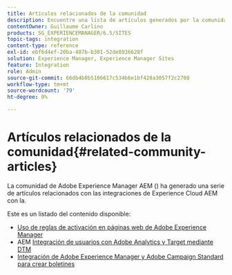 ```yaml
---
title: Artículos relacionados de la comunidad
description: Encuentre una lista de artículos generados por la comunidad acerca de las integraciones de Experience Cloud con Adobe Experience Manager.
contentOwner: Guillaume Carlino
products: SG_EXPERIENCEMANAGER/6.5/SITES
topic-tags: integration
content-type: reference
exl-id: ebf6d4ef-20ba-487b-b301-52de8936628f
solution: Experience Manager, Experience Manager Sites
feature: Integration
role: Admin
source-git-commit: 66db4b0b5106617c534b6e1bf428a3057f2c2708
workflow-type: tm+mt
source-wordcount: '79'
ht-degree: 0%

---
```


# Artículos relacionados de la comunidad{#related-community-articles}

La comunidad de Adobe Experience Manager AEM () ha generado una serie de artículos relacionados con las integraciones de Experience Cloud AEM con la.

Este es un listado del contenido disponible:

* [Uso de reglas de activación en páginas web de Adobe Experience Manager](https://helpx.adobe.com/experience-manager/using/dtm.html)
* AEM [Integración de usuarios con Adobe Analytics y Target mediante DTM](https://helpx.adobe.com/experience-manager/using/integrate-digital-marketing-solutions.html)
* [Integración de Adobe Experience Manager y Adobe Campaign Standard para crear boletines](https://helpx.adobe.com/experience-manager/using/aem_campaign.html)
